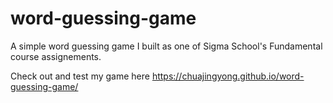 # word-guessing-game
A simple word guessing game I built as one of Sigma School's Fundamental course assignements.

Check out and test my game here https://chuajingyong.github.io/word-guessing-game/
